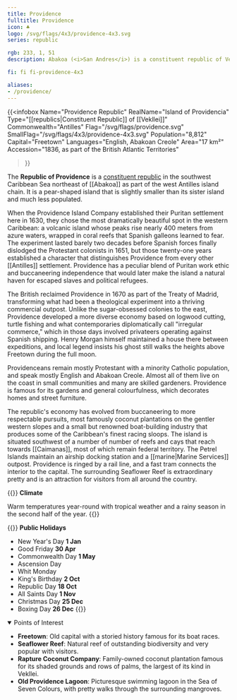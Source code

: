 ```yaml
---
title: Providence
fulltitle: Providence
icon: ♣️
logo: /svg/flags/4x3/providence-4x3.svg
series: republic

rgb: 233, 1, 51
description: Abakoa (<i>San Andres</i>) is a constituent republic of Vekllei located in the western Caribbean Sea.

fi: fi fi-providence-4x3

aliases:
- /providence/
---
```

{{<infobox
     Name="Providence Republic"
     RealName="Island of Providencia"
     Type="[[republics|Constituent Republic]] of [[Vekllei]]"
     Commonwealth="Antilles"
     Flag="/svg/flags/providence.svg"
     SmallFlag="/svg/flags/4x3/providence-4x3.svg"
     Population="8,812"
     Capital="Freetown"
     Languages="English, Abakoan Creole"
     Area="17 km²"
     Accession="1836, as part of the British Atlantic Territories"
 >}}

The <span class="fi fi-providence-4x3"></span> **Republic of Providence** is a [constituent republic](/republics/) in the southwest Caribbean Sea northeast of [[Abakoa]] as part of the west Antilles island chain. It is a pear-shaped island that is slightly smaller than its sister island and much less populated.

When the Providence Island Company established their Puritan settlement here in 1630, they chose the most dramatically beautiful spot in the western Caribbean: a volcanic island whose peaks rise nearly 400 meters from azure waters, wrapped in coral reefs that Spanish galleons learned to fear. The experiment lasted barely two decades before Spanish forces finally dislodged the Protestant colonists in 1651, but those twenty-one years established a character that distinguishes Providence from every other [[Antilles]] settlement. Providence has a peculiar blend of Puritan work ethic and buccaneering independence that would later make the island a natural haven for escaped slaves and political refugees.

The British reclaimed Providence in 1670 as part of the Treaty of Madrid, transforming what had been a theological experiment into a thriving commercial outpost. Unlike the sugar-obsessed colonies to the east, Providence developed a more diverse economy based on logwood cutting, turtle fishing and what contemporaries diplomatically call "irregular commerce," which in those days involved privateers operating against Spanish shipping. Henry Morgan himself maintained a house there between expeditions, and local legend insists his ghost still walks the heights above Freetown during the full moon.

Providenceans remain mostly Protestant with a minority Catholic population, and speak mostly English and Abakoan Creole. Almost all of them live on the coast in small communities and many are skilled gardeners. Providence is famous for its gardens and general colourfulness, which decorates homes and street furniture.

The republic's economy has evolved from buccaneering to more respectable pursuits, most famously coconut plantations on the gentler western slopes and a small but renowned boat-building industry that produces some of the Caribbean's finest racing sloops. The island is situated southwest of a number of number of reefs and cays that reach towards [[Caimanas]], most of which remain federal territory. The Petrel Islands maintain an airship docking station and a [[marine|Marine Services]] outpost. Providence is ringed by a rail line, and a fast tram connects the interior to the capital. The surrounding Seaflower Reef is extraordinary pretty and is an attraction for visitors from all around the country.

{{<note table>}}
**Climate**

Warm temperatures year-round with tropical weather and a rainy season in the second half of the year.
{{</note>}}

{{<note table>}}
**Public Holidays**

* New Year's Day **1 Jan**
* Good Friday **30 Apr**
* Commonwealth Day **1 May**
* Ascension Day
* Whit Monday
* King's Birthday **2 Oct**
* Republic Day **18 Oct**
* All Saints Day **1 Nov**
* Christmas Day **25 Dec**
* Boxing Day **26 Dec**
{{</note>}}

<details open>
<summary>Points of Interest</summary>

- **Freetown**: Old capital with a storied history famous for its boat races.
- **Seaflower Reef**: Natural reef of outstanding biodiversity and very popular with visitors.
- **Rapture Coconut Company**: Family-owned coconut plantation famous for its shaded grounds and rows of palms, the largest of its kind in Vekllei.
- **Old Providence Lagoon**: Picturesque swimming lagoon in the Sea of Seven Colours, with pretty walks through the surrounding mangroves.
</details>